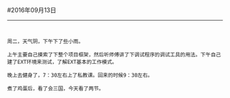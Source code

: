#2016年09月13日
- - - - -
#
    周二，天气阴，下午下了些小雨。

    上午主要自己摸索了下整个项目框架，然后听师傅讲了下调试程序的调试工具的用法。下午自己建了EXT环境来测试，了解EXT基本的工作模式。

    晚上去健身了，7：30左右上了私教课。回来的时候9：30左右。
    
    煮了鸡蛋后，看了会三国，今天看了两节。
    